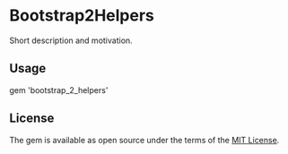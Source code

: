 # Bootstrap2Helpers
Short description and motivation.

## Usage
gem 'bootstrap_2_helpers'

## License
The gem is available as open source under the terms of the [MIT License](http://opensource.org/licenses/MIT).
